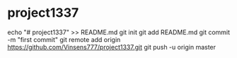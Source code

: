 # project1337
echo "# project1337" >> README.md
git init
git add README.md
git commit -m "first commit"
git remote add origin https://github.com/Vinsens777/project1337.git
git push -u origin master
